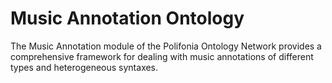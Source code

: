 # Music Annotation Ontology
The Music Annotation module of the Polifonia Ontology Network provides a comprehensive framework for dealing with music annotations of different types and heterogeneous syntaxes. 
